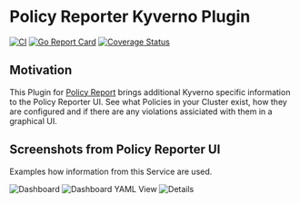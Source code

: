 # Policy Reporter Kyverno Plugin
[![CI](https://github.com/fjogeleit/policy-reporter-kyverno-plugin/actions/workflows/ci.yaml/badge.svg)](https://github.com/fjogeleit/policy-reporter-kyverno-plugin/actions/workflows/ci.yaml) [![Go Report Card](https://goreportcard.com/badge/github.com/fjogeleit/policy-reporter-kyverno-plugin)](https://goreportcard.com/report/github.com/fjogeleit/policy-reporter-kyverno-plugin) [![Coverage Status](https://coveralls.io/repos/github/fjogeleit/policy-reporter-kyverno-plugin/badge.svg?branch=main)](https://coveralls.io/github/fjogeleit/policy-reporter-kyverno-plugin?branch=main)

## Motivation

This Plugin for [Policy Report](https://github.com/fjogeleit/policy-reporter) brings additional Kyverno specific information to the Policy Reporter UI. See what Policies in your Cluster exist, how they are configured and if there are any violations assiciated with them in a graphical UI.

## Screenshots from Policy Reporter UI

Examples how information from this Service are used.

![Dashboard](https://github.com/fjogeleit/policy-reporter-kyverno-plugin/blob/main/docs/images/dashboard.png?raw=true)
![Dashboard YAML View](https://github.com/fjogeleit/policy-reporter-kyverno-plugin/blob/main/docs/images/yaml-view.png?raw=true)
![Details](https://github.com/fjogeleit/policy-reporter-kyverno-plugin/blob/main/docs/images/details.png?raw=true)
